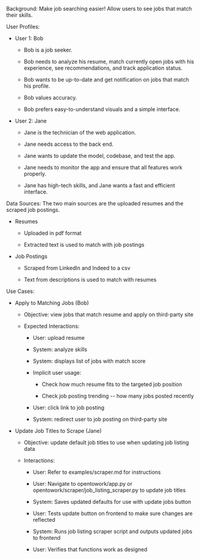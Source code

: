 Background: Make job searching easier! Allow users to see jobs that
match their skills.

User Profiles:

-   User 1: Bob

    -   Bob is a job seeker.

    -   Bob needs to analyze his resume, match currently open jobs with
        his experience, see recommendations, and track application
        status.

    -   Bob wants to be up-to-date and get notification on jobs that
        match his profile.

    -   Bob values accuracy.

    -   Bob prefers easy-to-understand visuals and a simple interface.

-   User 2: Jane

    -   Jane is the technician of the web application.

    -   Jane needs access to the back end.

    -   Jane wants to update the model, codebase, and test the app.

    -   Jane needs to monitor the app and ensure that all features work
        properly.

    -   Jane has high-tech skills, and Jane wants a fast and efficient
        interface.

Data Sources: The two main sources are the uploaded resumes and the
scraped job postings.

-   Resumes

    -   Uploaded in pdf format

    -   Extracted text is used to match with job postings

-   Job Postings

    -   Scraped from LinkedIn and Indeed to a csv

    -   Text from descriptions is used to match with resumes

Use Cases:

-   Apply to Matching Jobs (Bob)

    -   Objective: view jobs that match resume and apply on third-party
        site

    -   Expected Interactions:

        -   User: upload resume

        -   System: analyze skills

        -   System: displays list of jobs with match score

        -   Implicit user usage:

            -   Check how much resume fits to the targeted job position

            -   Check job posting trending -- how many jobs posted
                recently

        -   User: click link to job posting

        -   System: redirect user to job posting on third-party site

-   Update Job Titles to Scrape (Jane)

    -   Objective: update default job titles to use when updating job listing data

    -   Interactions:

        -   User: Refer to examples/scraper.md for instructions

        -   User: Navigate to opentowork/app.py or opentowork/scraper/job_listing_scraper.py to update job titles

        -   System: Saves updated defaults for use with update jobs button

        -   User: Tests update button on frontend to make sure changes are reflected

        -   System: Runs job listing scraper script and outputs updated jobs to frontend

        -   User: Verifies that functions work as designed
